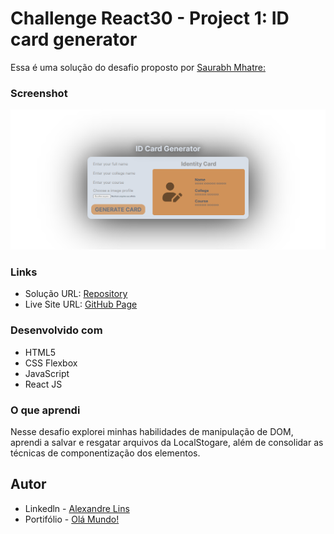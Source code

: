 # Challenge React30 - Project 1: ID card generator
Essa é uma solução do desafio proposto por [ Saurabh Mhatre: ](https://smhatre59.medium.com/react30-project-1-id-card-generator-58f615ed80af)


### Screenshot

![](/public/FireShot%20Capture%20016.png)

### Links

- Solução URL: [Repository](https://github.com/aslinsjr/text-decoder)
- Live Site URL: [GitHub Page](https://aslinsjr.github.io/text-decoder/)

### Desenvolvido com

- HTML5
- CSS Flexbox
- JavaScript
- React JS

### O que aprendi

Nesse desafio explorei minhas habilidades de manipulação de DOM, aprendi a salvar e resgatar arquivos da LocalStogare, além de consolidar as técnicas de componentização dos elementos.


## Autor

- Linkedln - [Alexandre Lins](https://www.linkedin.com/in/alexandre-lins-14b190274/)
- Portifólio - [Olá Mundo!](https://aslinsjr.github.io/my-web-site/)